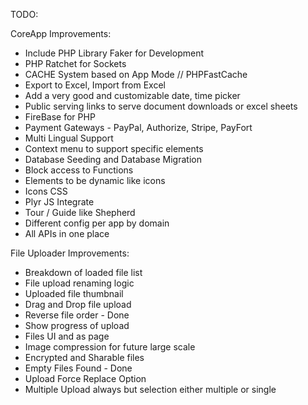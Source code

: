 TODO:

CoreApp Improvements:
* Include PHP Library Faker for Development
* PHP Ratchet for Sockets
* CACHE System based on App Mode // PHPFastCache
* Export to Excel, Import from Excel
* Add a very good and customizable date, time picker
* Public serving links to serve document downloads or excel sheets
* FireBase for PHP
* Payment Gateways - PayPal, Authorize, Stripe, PayFort
* Multi Lingual Support
* Context menu to support specific elements
* Database Seeding and Database Migration
* Block access to Functions
* Elements to be dynamic like icons
* Icons CSS
* Plyr JS Integrate
* Tour / Guide like Shepherd
* Different config per app by domain
* All APIs in one place

File Uploader Improvements:
* Breakdown of loaded file list
* File upload renaming logic
* Uploaded file thumbnail
* Drag and Drop file upload
* Reverse file order - Done
* Show progress of upload
* Files UI and as page
* Image compression for future large scale
* Encrypted and Sharable files
* Empty Files Found - Done
* Upload Force Replace Option
* Multiple Upload always but selection either multiple or single